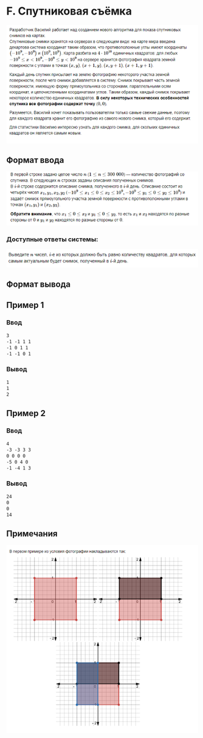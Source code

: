 # F. Спутниковая съёмка
![img.png](img.png)

## Формат ввода
![img_1.png](img_1.png)

### Доступные ответы системы:
![img_2.png](img_2.png)

## Формат вывода


## Пример 1
### Ввод
```
3
-1 -1 1 1
-1 0 1 1
-1 -1 0 1

```

### Вывод
```
1
1
2

```

## Пример 2
### Ввод
```
4
-3 -3 3 3
0 0 0 0
-5 0 4 0
-1 -4 1 3

```

### Вывод
```
24
0
0
14

```

## Примечания
![img_3.png](img_3.png)
